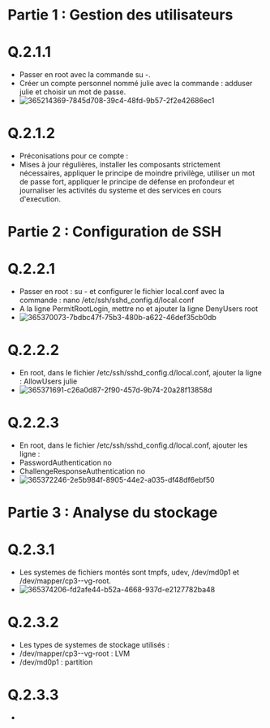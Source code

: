 # Partie 1 : Gestion des utilisateurs

# Q.2.1.1

* Passer en root avec la commande su -.
* Créer un compte personnel nommé julie avec la commande : adduser julie et choisir un mot de passe.
* ![365214369-7845d708-39c4-48fd-9b57-2f2e42686ec1](https://github.com/user-attachments/assets/c5b15ea5-4eeb-4f9d-bce6-66f4519ba4e6)

# Q.2.1.2

* Préconisations pour ce compte :
* Mises à jour régulières, installer les composants strictement nécessaires, appliquer le principe de moindre privilège, utiliser un mot de passe fort, appliquer le principe de défense en profondeur et journaliser les activités du systeme et des services en cours d'execution.

# Partie 2 : Configuration de SSH

# Q.2.2.1

* Passer en root : su - et configurer le fichier local.conf avec la commande : nano /etc/ssh/sshd_config.d/local.conf
* A la ligne PermitRootLogin, mettre no et ajouter la ligne DenyUsers root
* ![365370073-7bdbc47f-75b3-480b-a622-46def35cb0db](https://github.com/user-attachments/assets/7dc94078-479f-4eca-917b-a68e3e74ff16)

# Q.2.2.2

* En root, dans le fichier /etc/ssh/sshd_config.d/local.conf, ajouter la ligne : AllowUsers julie
* ![365371691-c26a0d87-2f90-457d-9b74-20a28f13858d](https://github.com/user-attachments/assets/abf41046-c3e4-4c75-a8ad-29a1678b8869)

# Q.2.2.3

* En root, dans le fichier /etc/ssh/sshd_config.d/local.conf, ajouter les ligne :
* PasswordAuthentication no
* ChallengeResponseAuthentication no
* ![365372246-2e5b984f-8905-44e2-a035-df48df6ebf50](https://github.com/user-attachments/assets/4f525f34-7eba-4f79-a707-652a613dd4e7)

# Partie 3 : Analyse du stockage

# Q.2.3.1 

* Les systemes de fichiers montés sont tmpfs, udev, /dev/md0p1 et /dev/mapper/cp3--vg-root.
* ![365374206-fd2afe44-b52a-4668-937d-e2127782ba48](https://github.com/user-attachments/assets/091e2803-c117-4ea1-b035-2843f39082e2)

# Q.2.3.2

* Les types de systemes de stockage utilisés :
* /dev/mapper/cp3--vg-root : LVM
* /dev/md0p1 : partition

# Q.2.3.3

* 










